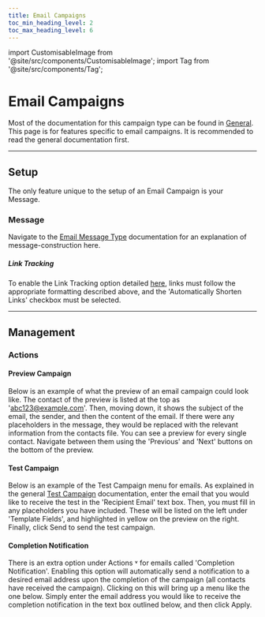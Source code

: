 ```yaml
---
title: Email Campaigns
toc_min_heading_level: 2
toc_max_heading_level: 6
---
```


import CustomisableImage from '@site/src/components/CustomisableImage';
import Tag from '@site/src/components/Tag';


# Email Campaigns

Most of the documentation for this campaign type can be found in [General](./general). This page is for features specific to email campaigns. It is recommended to read the general documentation first. 

---

## Setup

The only feature unique to the setup of an Email Campaign is your Message. 

### Message

Navigate to the [Email Message Type](../message-types/emails.md) documentation for an explanation of message-construction here.

##### Link Tracking

To enable the Link Tracking option detailed [here](./general#link-tracking), links must follow the appropriate formatting described above, and the 'Automatically Shorten Links' checkbox must be selected.




---

## Management

### Actions

#### Preview Campaign

Below is an example of what the preview of an email campaign could look like. The contact of the preview is listed at the top as 'abc123@example.com'. Then, moving down, it shows the subject of the email, the sender, and then the content of the email. If there were any placeholders in the message, they would be replaced with the relevant information from the contacts file. You can see a preview for every single contact. Navigate between them using the 'Previous' and 'Next' buttons on the bottom of the preview.

<CustomisableImage src="/img/campaign-email-preview.png" alt="Email Campaign Preview" width="500"/>

#### Test Campaign

Below is an example of the Test Campaign menu for emails. As explained in the general [Test Campaign](./general#test-campaign) documentation, enter the email that you would like to receive the test in the 'Recipient Email' text box. Then, you must fill in any placeholders you have included. These will be listed on the left under 'Template Fields', and highlighted in yellow on the preview on the right. Finally, click <Tag colour="#1582d8" borderColour="#1582d8" fontColour="#FFFFFF">Send</Tag> to send the test campaign.

<CustomisableImage src="/img/campaign-email-test.png" alt="Email Campaign Test" width="500"/>

#### Completion Notification

There is an extra option under <Tag colour="#FFFFFF" borderColour="#1582d8" fontColour="#1582d8">Actions ˅</Tag> for emails called 'Completion Notification'. Enabling this option will automatically send a notification to a desired email address upon the completion of the campaign (all contacts have received the campaign). Clicking on this will bring up a menu like the one below. Simply enter the email address you would like to receive the completion notification in the text box outlined below, and then click <Tag colour="#1582d8" borderColour="#1582d8" fontColour="#FFFFFF">Apply</Tag>.

<CustomisableImage src="/img/campaign-completion-notification.png" alt="Completion Notification Menu" width="500"/>


